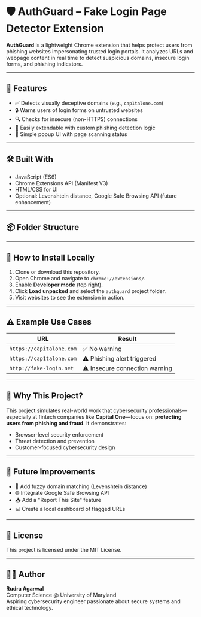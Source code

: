 # 🛡️ AuthGuard – Fake Login Page Detector Extension

**AuthGuard** is a lightweight Chrome extension that helps protect users from phishing websites impersonating trusted login portals. It analyzes URLs and webpage content in real time to detect suspicious domains, insecure login forms, and phishing indicators.

---

## 🚀 Features

- ✅ Detects visually deceptive domains (e.g., `cap1talone.com`)
- 🔒 Warns users of login forms on untrusted websites
- 🔍 Checks for insecure (non-HTTPS) connections
- 🧠 Easily extendable with custom phishing detection logic
- 🧩 Simple popup UI with page scanning status

---

## 🛠️ Built With

- JavaScript (ES6)
- Chrome Extensions API (Manifest V3)
- HTML/CSS for UI
- Optional: Levenshtein distance, Google Safe Browsing API (future enhancement)

---

## 📦 Folder Structure


---

## 🧪 How to Install Locally

1. Clone or download this repository.
2. Open Chrome and navigate to `chrome://extensions/`.
3. Enable **Developer mode** (top right).
4. Click **Load unpacked** and select the `authguard` project folder.
5. Visit websites to see the extension in action.

---

## ⚠️ Example Use Cases

| URL                     | Result                               |
|-------------------------|--------------------------------------|
| `https://capitalone.com`     | ✅ No warning                      |
| `https://cap1talone.com`     | ⚠️ Phishing alert triggered         |
| `http://fake-login.net`     | ⚠️ Insecure connection warning     |

---

## 🎯 Why This Project?

This project simulates real-world work that cybersecurity professionals—especially at fintech companies like **Capital One**—focus on: **protecting users from phishing and fraud**. It demonstrates:
- Browser-level security enforcement
- Threat detection and prevention
- Customer-focused cybersecurity design

---

## 📌 Future Improvements

- 🔁 Add fuzzy domain matching (Levenshtein distance)
- 🌐 Integrate Google Safe Browsing API
- 📥 Add a "Report This Site" feature
- 📊 Create a local dashboard of flagged URLs

---

## 📄 License

This project is licensed under the MIT License.

---

## 🙋‍♂️ Author

**Rudra Agarwal**  
Computer Science @ University of Maryland  
Aspiring cybersecurity engineer passionate about secure systems and ethical technology.
